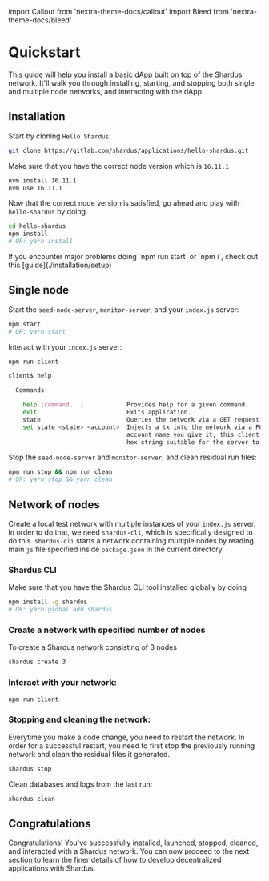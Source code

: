 import Callout from 'nextra-theme-docs/callout'
import Bleed from 'nextra-theme-docs/bleed'

# Quickstart

This guide will help you install a basic dApp built on top of the Shardus
network. It'll walk you through installing, starting, and stopping both
single and multiple node networks, and interacting with the dApp.

## Installation


Start by cloning `Hello Shardus`:

```bash
git clone https://gitlab.com/shardus/applications/hello-shardus.git
```
Make sure that you have the correct node version which is `16.11.1`

```bash
nvm install 16.11.1
nvm use 16.11.1
```
Now that the correct node version is satisfied, go ahead and play with `hello-shardus` by doing
```bash
cd hello-shardus
npm install
# OR: yarn install
```

<Callout emoji="⚠️" type="error">
If you encounter major problems doing `npm run start` or `npm i`, check out this [guide](./installation/setup)
</Callout>

## Single node

Start the `seed-node-server`, `monitor-server`, and your `index.js` server:

```bash
npm start
# OR: yarn start
```

Interact with your `index.js` server:

```bash
npm run client

client$ help

  Commands:

    help [command...]            Provides help for a given command.
    exit                         Exits application.
    state                        Queries the network via a GET request to /state.
    set state <state> <account>  Injects a tx into the network via a POST request to /inject. Whatever
                                 account name you give it, this client will hash that to create a 32 byte
                                 hex string suitable for the server to use as an account address.
```

Stop the `seed-node-server` and `monitor-server`, and clean residual run files:

```bash
npm run stop && npm run clean
# OR: yarn stop && yarn clean
```

## Network of nodes

Create a local test network with multiple instances of your `index.js` server. In order to do that, we need `shardus-cli`, which is specifically designed to do this.
`shardus-cli` starts a network containing multiple nodes by reading main `js` file specified inside `package.json` in the current directory.

### Shardus CLI
<Callout emoji="💡" type="default">
Make sure that you have the Shardus CLI tool installed globally by doing

```bash
npm install -g shardus
# OR: yarn global add shardus
```

</Callout>

### Create a network with specified number of nodes
To create a Shardus network consisting of 3 nodes
```bash
shardus create 3
```

### Interact with your network:

```bash
npm run client
```

### Stopping and cleaning the network:
Everytime you make a code change, you need to restart the network. In order for a successful restart, you need to first stop the previously running network and clean the residual files it generated.
```bash
shardus stop
```
Clean databases and logs from the last run:

```bash
shardus clean
```
## Congratulations
Congratulations! You've successfully installed, launched, stopped, cleaned, and interacted with a Shardus network. You can now proceed to the next section to learn the finer details of how to develop decentralized applications with Shardus.
